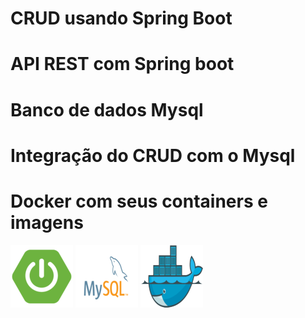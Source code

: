 # CRUD usando Spring Boot

# API REST com Spring boot

# Banco de dados Mysql

# Integração do CRUD com o Mysql

# Docker com seus containers e imagens

<img src="/src/main/resources/static/img/spring_boot.png"> 

<img src="/src/main/resources/static/img/mysql.png"> 

<img src="/src/main/resources/static/img/docker.png">
